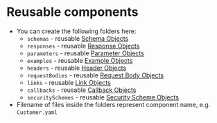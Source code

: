 Reusable components
===========

* You can create the following folders here:
  - `schemas` - reusable [Schema Objects](https://github.com/OAI/OpenAPI-Specification/blob/master/versions/3.0.2.md#schemaObject)
  - `responses` - reusable [Response Objects](https://github.com/OAI/OpenAPI-Specification/blob/master/versions/3.0.2.md#responseObject)
  - `parameters` - reusable [Parameter Objects](https://github.com/OAI/OpenAPI-Specification/blob/master/versions/3.0.2.md#parameterObject)
  - `examples` - reusable [Example Objects](https://github.com/OAI/OpenAPI-Specification/blob/master/versions/3.0.2.md#exampleObject)
  - `headers` - reusable [Header Objects](https://github.com/OAI/OpenAPI-Specification/blob/master/versions/3.0.2.md#headerObject)
  - `requestBodies` - reusable [Request Body Objects](https://github.com/OAI/OpenAPI-Specification/blob/master/versions/3.0.2.md#requestBodyObject)
  - `links` - reusable [Link Objects](https://github.com/OAI/OpenAPI-Specification/blob/master/versions/3.0.2.md#linkObject)
  - `callbacks` - reusable [Callback Objects](https://github.com/OAI/OpenAPI-Specification/blob/master/versions/3.0.2.md#callbackObject)
  - `securitySchemes` - reusable [Security Scheme Objects](https://github.com/OAI/OpenAPI-Specification/blob/master/versions/3.0.2.md#securitySchemeObject)
* Filename of files inside the folders represent component name, e.g. `Customer.yaml`